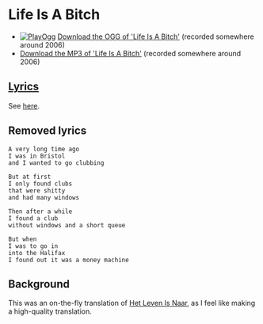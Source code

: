 # Life Is A Bitch

- [![PlayOgg](http://static.fsf.org/playogg/Play_ogg_80x15.png "I support PlayOgg!")](http://playogg.org)
  [Download the OGG of 'Life Is A Bitch'](http://www.richelbilderbeek.nl/CD05_15LifeIsAbitch.ogg)
  (recorded somewhere around 2006)
- [Download the MP3 of 'Life Is A Bitch'](http://www.richelbilderbeek.nl/CD05_15LifeIsAbitch.mp3)
  (recorded somewhere around 2006)

## [Lyrics](44_life_is_a_bitch.txt)

See [here](44_life_is_a_bitch.txt).

## Removed lyrics

```text
A very long time ago
I was in Bristol
and I wanted to go clubbing

But at first
I only found clubs
that were shitty 
and had many windows

Then after a while
I found a club
without windows and a short queue

But when
I was to go in
into the Halifax
I found out it was a money machine
```

## Background

This was an on-the-fly translation of
[Het Leven Is Naar](18_het_leven_is_naar.md), as I feel
like making a high-quality translation.
